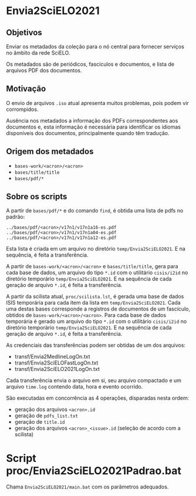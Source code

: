 # Envia2SciELO2021

## Objetivos

Enviar os metadados da coleção para o nó central para fornecer serviços no âmbito da rede SciELO.

Os metadados são de periódicos, fascículos e documentos, e lista de arquivos PDF dos documentos.


## Motivação

O envio de arquivos `.iso` atual apresenta muitos problemas, pois podem vir corrompidos.

Ausência nos metadados a informação dos PDFs correspondentes aos documentos e, esta informação é necessária para identificar os idiomas disponíveis dos documentos, principalmente quando têm tradução.


## Origem dos metadados

- `bases-work/<acron>/<acron>`
- `bases/title/title`
- `bases/pdf/*`


## Sobre os scripts

A partir de `bases/pdf/*` e do comando `find`, é obtida uma lista de pdfs no padrão:

```
../bases/pdf/<acron>/v17n1/v17n1a16-es.pdf
../bases/pdf/<acron>/v17n1/v17n1a04-es.pdf
../bases/pdf/<acron>/v17n1/v17n1a12-es.pdf
```

Esta lista é criada em um arquivo no diretório `temp/Envia2SciELO2021`. E na sequência, é feita a transferência.

A partir de `bases-work/<acron>/<acron>` e `bases/title/title`, gera para cada base de dados, um arquivo do tipo `*.id` com o utilitário `cisis/i2id` no diretório temporário `temp/Envia2SciELO2021`. E na sequência de cada geração de arquivo `*.id`, é feita a transferência.

A partir da scilista atual, `proc/scilista.lst`, é gerada uma base de dados ISIS temporária para cada item da lista em `temp/Envia2SciELO2021`. Cada uma destas bases corresponde a registros de documentos de um fascículo, obtidos de `bases-work/<acron>/<acron>`. Para cada base de dados temporária é gerado um arquivo do tipo `*.id` com o utilitário `cisis/i2id` no diretório temporário `temp/Envia2SciELO2021`. E na sequência de cada geração de arquivo `*.id`, é feita a transferência.

As credenciais das transferências podem ser obtidas de um dos arquivos: 

- transf/Envia2MedlineLogOn.txt
- transf/Envia2SciELOFastLogOn.txt
- transf/Envia2SciELO2021LogOn.txt

Cada transferência envia o arquivo em si, seu arquivo compactado e um arquivo `time.log` contendo data, hora e evento ocorrido.

São executadas em concorrência as 4 operações, disparadas nesta ordem:

- geração dos arquivos `<acron>.id`
- geração de `pdfs_list.txt`
- geração de `title.id`
- geração dos arquivos `<acron>_<issue>.id` (seleção de acordo com a scilista)


# Script proc/Envia2SciELO2021Padrao.bat

Chama `Envia2SciELO2021/main.bat` com os parâmetros adequados.
